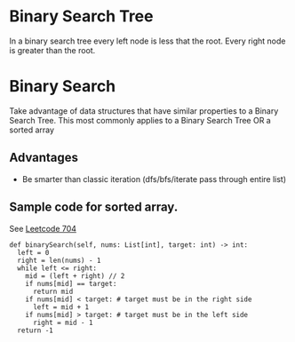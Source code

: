 # Binary Search Tree
In a binary search tree every left node is less that the root. Every right node is greater than the root. 



# Binary Search
Take advantage of data structures that have similar properties to a Binary Search Tree. This most commonly applies to a Binary Search Tree OR a sorted array

## Advantages
- Be smarter than classic iteration (dfs/bfs/iterate pass through entire list)

## Sample code for sorted array. 
See [Leetcode 704](https://leetcode.com/problems/binary-search/)
```
def binarySearch(self, nums: List[int], target: int) -> int:
  left = 0
  right = len(nums) - 1
  while left <= right:
    mid = (left + right) // 2
    if nums[mid] == target:
      return mid
    if nums[mid] < target: # target must be in the right side
      left = mid + 1
    if nums[mid] > target: # target must be in the left side
      right = mid - 1
  return -1
```
